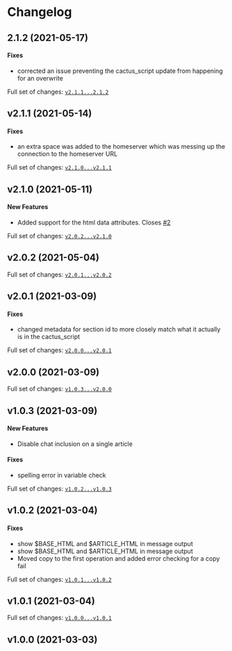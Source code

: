 # Changelog

## 2.1.2 (2021-05-17)

#### Fixes

* corrected an issue preventing the cactus_script update from happening for an overwrite

Full set of changes: [`v2.1.1...2.1.2`](https://github.com/kellya/poke/compare/v2.1.1...2.1.2)

## v2.1.1 (2021-05-14)

#### Fixes

* an extra space was added to the homeserver which was messing up the connection to the homeserver URL

Full set of changes: [`v2.1.0...v2.1.1`](https://github.com/kellya/poke/compare/v2.1.0...v2.1.1)

## v2.1.0 (2021-05-11)

#### New Features

* Added support for the html data attributes.  Closes [#2](https://github.com/kellya/poke/issues/2)

Full set of changes: [`v2.0.2...v2.1.0`](https://github.com/kellya/poke/compare/v2.0.2...v2.1.0)

## v2.0.2 (2021-05-04)


Full set of changes: [`v2.0.1...v2.0.2`](https://github.com/kellya/poke/compare/v2.0.1...v2.0.2)

## v2.0.1 (2021-03-09)

#### Fixes

* changed metadata for section id to more closely match what it actually is in the cactus_script

Full set of changes: [`v2.0.0...v2.0.1`](https://github.com/kellya/poke/compare/v2.0.0...v2.0.1)

## v2.0.0 (2021-03-09)


Full set of changes: [`v1.0.3...v2.0.0`](https://github.com/kellya/poke/compare/v1.0.3...v2.0.0)

## v1.0.3 (2021-03-09)

#### New Features

* Disable chat inclusion on a single article
#### Fixes

* spelling error in variable check

Full set of changes: [`v1.0.2...v1.0.3`](https://github.com/kellya/poke/compare/v1.0.2...v1.0.3)

## v1.0.2 (2021-03-04)

#### Fixes

* show $BASE_HTML and $ARTICLE_HTML in message output
* show $BASE_HTML and $ARTICLE_HTML in message output
* Moved copy to the first operation and added error checking for a copy fail

Full set of changes: [`v1.0.1...v1.0.2`](https://github.com/kellya/poke/compare/v1.0.1...v1.0.2)

## v1.0.1 (2021-03-04)


Full set of changes: [`v1.0.0...v1.0.1`](https://github.com/kellya/poke/compare/v1.0.0...v1.0.1)

## v1.0.0 (2021-03-03)

